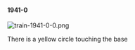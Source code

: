 #### 1941-0
![train-1941-0-0.png](https://github.com/lil-lab/nlvr/raw/master/nlvr/train/images/66/train-1941-0-0.png "train-1941-0-0.png")

There is a yellow circle touching the base